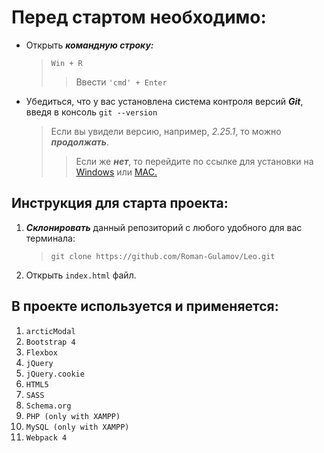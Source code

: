 # Перед стартом необходимо:
* Открыть ***командную строку:***
    > `Win + R`
    >>Ввести `'cmd' + Enter`
>                   
* Убедиться, что у вас установлена система контроля версий ***Git***, введя в консоль `git --version`
    >Если вы увидели версию, например, _2.25.1_, то можно ***продолжать***.
    >>Если же ***нет***, то перейдите по ссылке для установки на [Windows](https://gitforwindows.org/) или [MAC.](https://git-scm.com/download/mac)

## Инструкция для старта проекта:

1. ***Склонировать*** данный репозиторий с любого удобного для вас терминала:
    > `git clone https://github.com/Roman-Gulamov/Leo.git`
>                       
2. Открыть `index.html` файл.

## В проекте используется и применяется:
1. `arcticModal` 
2. `Bootstrap 4`
3. `Flexbox`
4. `jQuery`
5. `jQuery.cookie`
6. `HTML5`
7. `SASS`
8. `Schema.org`
9. `PHP (only with XAMPP)`
10. `MySQL (only with XAMPP)`
11. `Webpack 4`
 

